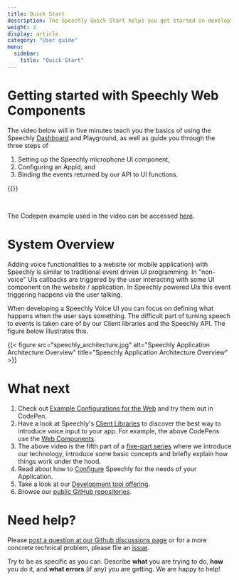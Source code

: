 ```yaml
---
title: Quick Start
description: The Speechly Quick Start helps you get started on developing with Speechly on the Web.
weight: 2
display: article
category: "User guide"
menu:
  sidebar:
    title: "Quick Start"
---
```

# Getting started with Speechly Web Components

The video below will in five minutes teach you the basics of using the Speechly [Dashboard](https://www.speechly.com/dashboard) and Playground, as well as guide you through the three steps of

1. Setting up the Speechly microphone UI component,
2. Configuring an Appid, and
3. Binding the events returned by our API to UI functions.

{{<youtube QmpFAJmF1gk>}}

<br>

The Codepen example used in the video can be accessed [here](https://codepen.io/speechly/pen/MWvNEoM?editors=1010).

# System Overview

Adding voice functionalities to a website (or mobile application) with Speechly is similar to traditional event driven UI programming. In "non-voice" UIs callbacks are triggered by the user interacting with some UI component on the website / application. In Speechly powered UIs this event triggering happens via the user talking.

When developing a Speechly Voice UI you can focus on defining what happens when the user says something. The difficult part of turning speech to events is taken care of by our Client libraries and the Speechly API. The figure below illustrates this.

{{< figure src="speechly_architecture.jpg" alt="Speechly Application Architecture Overview" title="Speechly Application Architecture Overview" >}}

# What next

1. Check out [Example Configurations for the Web](/web-examples/) and try them out in CodePen.
2. Have a look at Speechly's [Client Libraries](/client-libraries/) to discover the best way to introduce voice input to your app. For example, the above CodePens use the [Web Components](https://docs.speechly.com/client-libraries/usage/?platform=WebClient).
3. The above video is the fifth part of a [five-part series](how-speechly-works) where we introduce our technology, introduce some basic concepts and briefly explain how things work under the hood.
4. Read about how to [Configure](/slu-examples/) Speechly for the needs of your Application.
5. Take a look at our [Development tool offering](/dev-tools).
6. Browse our [public GitHub repositories](https://github.com/speechly).

# Need help?

Please [post a question at our Github discussions page](https://github.com/speechly/speechly/discussions) or for a more concrete technical problem, please file an [issue](https://github.com/speechly/speechly/issues).

Try to be as specific as you can. Describe **what** you are trying to do, **how** you do it, and **what errors** (if any) you are getting. We are happy to help!